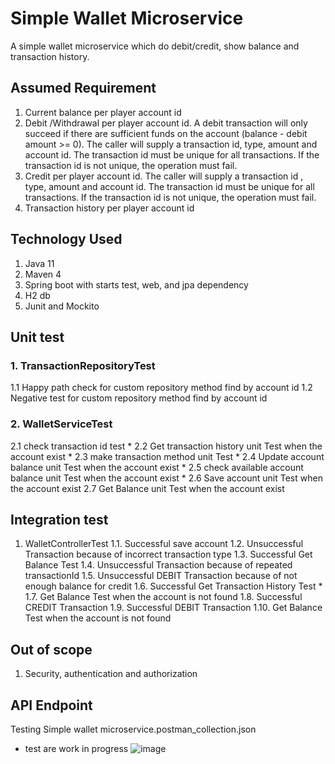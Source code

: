 # Simple Wallet Microservice
A simple wallet microservice which do debit/credit, show balance and transaction history.
 
## Assumed Requirement
1.	Current balance per player account id
2.	Debit /Withdrawal per player account id. A debit transaction will only succeed if there are sufficient funds on the account (balance - debit amount >= 0). The caller will supply a transaction id, type, amount and account id. The transaction id must be unique for all transactions. If the transaction id is not unique, the operation must fail.
3.	Credit per player account id. The caller will supply a transaction id , type, amount and account id. The transaction id must be unique for all transactions. If the transaction id is not unique, the operation must fail.
4.	Transaction history per player account id

## Technology Used
1.	Java 11
2.	Maven 4
3.	Spring boot with starts test, web, and jpa dependency 
4.	H2 db
5.	Junit and Mockito

## Unit test

### 1.	TransactionRepositoryTest 
1.1	Happy path check for custom repository method find by account id 
1.2	Negative test for custom repository method find by account id 

### 2.	WalletServiceTest 
2.1	check transaction id test *
2.2	Get transaction history unit Test when the account exist *
2.3	make transaction method unit Test *
2.4	Update account balance unit Test when the account exist *
2.5	check available account balance unit Test when the account exist *
2.6	Save account unit Test when the account exist 
2.7	Get Balance unit Test when the account exist 

## Integration test
1.	WalletControllerTest 
1.1.	Successful save account 
1.2.	Unsuccessful Transaction because of incorrect transaction type 
1.3.	Successful Get Balance Test 
1.4.	Unsuccessful Transaction because of repeated transactionId 
1.5.	Unsuccessful DEBIT Transaction because of not enough balance for credit 
1.6.	Successful Get Transaction History Test *
1.7.	Get Balance Test when the account is not found 
1.8.	Successful CREDIT Transaction 
1.9.	Successful DEBIT Transaction
1.10.	Get Balance Test when the account is not found

## Out of scope
1.	Security, authentication and authorization 

## API Endpoint
Testing Simple wallet microservice.postman_collection.json

* test are work in progress
![image](https://user-images.githubusercontent.com/37999811/136751157-ef92f8d7-be06-46cf-95e1-96301a4164ff.png)
